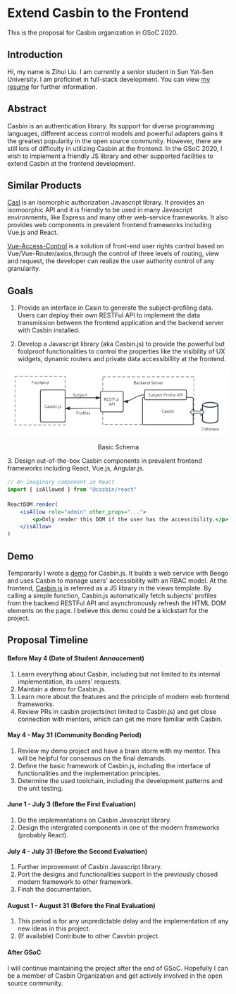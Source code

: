 # Extend Casbin to the Frontend
This is the proposal for Casbin organization in GSoC 2020.

## Introduction
Hi, my name is Zihui Liu. I am currently a senior student in Sun Yat-Sen University. I am proficinet in full-stack development. You can view [my resume](https://kingiw.github.io/resume-en/) for further information. 

## Abstract

Casbin is an authentication library. Its support for diverse programming languages, different access control models and powerful adapters gains it the greatest popularity in the open source community. However, there are still lots of difficulty in utilizing Casbin at the frontend. In the GSoC 2020, I wish to implement a friendly JS library and other supported facilities to extend Casbin at the frontend development.

## Similar Products
[Casl](https://stalniy.github.io/casl/) is an isomorphic authorization Javascript library. It provides an isomoorphic API and it is friendly to be used in many Javascript environments, like Express and many other web-service frameworks. It also provides web components in prevalent frontend frameworks including Vue.js and React.

[Vue-Access-Control](https://github.com/tower1229/Vue-Access-Control) is a solution of front-end user rights control based on Vue/Vue-Router/axios,through the control of three levels of routing, view and request, the developer can realize the user authority control of any granularity.

## Goals
1. Provide an interface in Casin to generate the subject-profiling data. Users can deploy their own RESTFul API to implement the data transmission between the frontend application and the backend server with Casbin installed.

2. Develop a Javascript library (aka Casbin.js) to provide the powerful but foolproof functionalities to control the properties like the visibility of UX widgets, dynamic routers and private data accessibillity at the frontend. 

<div align=center>

![Basic Schema](./figure/schema.png)

Basic Schema

</div>
3. Design out-of-the-box Casbin components in prevalent frontend frameworks including React, Vue.js, Angular.js.

```jsx
// An imaginary component in React
import { isAllowed } from "@casbin/react" 

ReactDOM.render(
    <isAllow role="admin" other_props="...">
        <p>Only render this DOM if the user has the accessibility.</p>
    </isAllow>
)
```

## Demo
Temporarily I wrote a [demo](https://github.com/kingiw/casbin-js-demo) for Casbin.js. It builds a web service with Beego and uses Casbin to manage users' accessibility with an RBAC model. At the frontend, [Casbin.js](https://github.com/kingiw/casbin-js-demo/blob/master/static/js/casbin.js) is referred as a JS library in the views template. By calling a simple function, Casbin.js automatically fetch subjects' profiles from the backend RESTFul API and asynchronously refresh the HTML DOM elements on the page. I believe this demo could be a kickstart for the project.

## Proposal Timeline

#### Before May 4 (Date of Student Annoucement)
1. Learn everything about Casbin, including but not limited to its internal implementation, its users' requests.
2. Maintain a demo for Casbin.js.
3. Learn more about the features and the principle of modern web frontend frameworks.
4. Review PRs in casbin projects(not limited to Casbin.js) and get close connection with mentors, which can get me more familiar with Casbin.

#### May 4 - May 31 (Community Bonding Period)
1. Review my demo project and have a brain storm with my mentor. This will be helpful for consensus on the final demands.
2. Define the basic framework of Casbin.js, including the interface of functionalities and the implementation principles.
3. Determine the used toolchain, including the development patterns and the unit testing.

#### June 1 - July 3 (Before the First Evaluation)
1. Do the implementations on Casbin Javascript library.
2. Design the intergrated components in one of the modern frameworks (probably React).

#### July 4 - July 31 (Before the Second Evaluation)
1. Further improvement of Casbin Javascript library.
2. Port the designs and functionalities support in the previously chosed modern framework to other framework.
3. Finsh the documentation.

#### August 1 - August 31 (Before the Final Evaluation)
1. This period is for any unpredictable delay and the implementation of any new ideas in this project.
2. (If available) Contribute to other Casvbin project.  

#### After GSoC
I will continue maintaining the project after the end of GSoC. Hopefully I can be a member of Casbin Organization and get actively involved in the open source community.